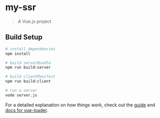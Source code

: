 # my-ssr

> A Vue.js project

## Build Setup

```bash
# install dependencies
npm install

# build serverBundle
npm run build:server

# build clientManifest
npm run build:client

# run a server
node server.js
```

For a detailed explanation on how things work, check out the [guide](http://vuejs-templates.github.io/webpack/) and [docs for vue-loader](http://vuejs.github.io/vue-loader).

